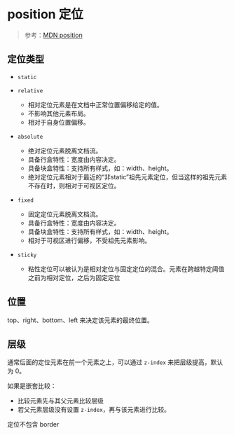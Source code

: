 # position 定位

> 参考：[MDN position](https://developer.mozilla.org/zh-CN/docs/Web/CSS/position)

## 定位类型

- `static`

- `relative`
  - 相对定位元素是在文档中正常位置偏移给定的值。
  - 不影响其他元素布局。
  - 相对于自身位置偏移。

- `absolute`
  - 绝对定位元素脱离文档流。
  - 具备行盒特性：宽度由内容决定。
  - 具备块盒特性：支持所有样式，如：width、height。
  - 绝对定位元素相对于最近的“非static”祖先元素定位，但当这样的祖先元素不存在时，则相对于可视区定位。

- `fixed`
  - 固定定位元素脱离文档流。
  - 具备行盒特性：宽度由内容决定。
  - 具备块盒特性：支持所有样式，如：width、height。
  - 相对于可视区进行偏移，不受祖先元素影响。

- `sticky`
  - 粘性定位可以被认为是相对定位与固定定位的混合。元素在跨越特定阈值之前为相对定位，之后为固定定位

## 位置

top、right、bottom、left 来决定该元素的最终位置。

## 层级

通常后面的定位元素在前一个元素之上，可以通过 `z-index` 来把层级提高，默认为 0。

如果是嵌套比较：

- 比较元素先与其父元素比较层级
- 若父元素层级没有设置 `z-index`，再与该元素进行比较。



定位不包含 border